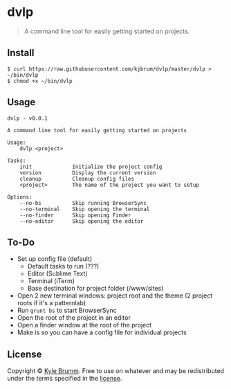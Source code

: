 # dvlp

> A command line tool for easily getting started on projects.


## Install

```
$ curl https://raw.githubusercontent.com/kjbrum/dvlp/master/dvlp > ~/bin/dvlp
$ chmod +x ~/bin/dvlp
```


## Usage

```
dvlp - v0.0.1

A command line tool for easily getting started on projects

Usage:
    dvlp <project>

Tasks:
    init             Initialize the project config
    version          Display the current version
    cleanup          Cleanup config files
    <project>        The name of the project you want to setup

Options:
    --no-bs          Skip running BrowserSync
    --no-terminal    Skip opening the terminal
    --no-finder      Skip opening Finder
    --no-editor      Skip opening the editor
```


## To-Do

- Set up config file (default)
    - Default tasks to run (???)
    - Editor (Sublime Text)
    - Terminal (iTerm)
    - Base destination for project folder (/www/sites)
- Open 2 new terminal windows: project root and the theme (2 project roots if it's a patternlab)
- Run `grunt bs` to start BrowserSync
- Open the root of the project in an editor
- Open a finder window at the root of the project
- Make is so you can have a config file for individual projects


## License

Copyright © [Kyle Brumm](http://kylebrumm.com). Free to use on whatever and may be redistributed under the terms specified in the [license](LICENSE.md).
